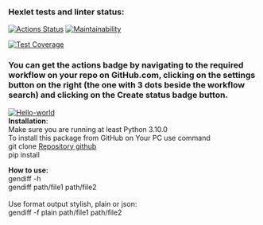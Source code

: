 ### Hexlet tests and linter status:
[![Actions Status](https://github.com/prStudentka/python-project-50/workflows/hexlet-check/badge.svg)](https://github.com/prStudentka/python-project-50/actions)
[![Maintainability](https://api.codeclimate.com/v1/badges/a9ba16b365ab9dae50b6/maintainability)](https://codeclimate.com/github/prStudentka/python-project-50/maintainability)

[![Test Coverage](https://api.codeclimate.com/v1/badges/a9ba16b365ab9dae50b6/test_coverage)](https://codeclimate.com/github/prStudentka/python-project-50/test_coverage)

### You can get the actions badge by navigating to the required workflow on your repo on GitHub.com, clicking on the settings button on the right (the one with 3 dots beside the workflow search) and clicking on the Create status badge button.
[![Hello-world](https://github.com/prStudentka/python-project-50/actions/workflows/hello-world.yml/badge.svg)](https://github.com/prStudentka/python-project-50/actions/workflows/hello-world.yml)
<br>
<b>Installation</b>:<br>
Make sure you are running at least Python 3.10.0 <br>
To install this package from GitHub on Your PC use command <br>
git clone <a href="https://github.com/prStudentka/python-project-50">Repository github</a><br>
pip install<br>

<b>How to use:</b><br>
gendiff -h<br>
gendiff path/file1 path/file2<br>
<br>
Use format output stylish, plain or json:<br>
gendiff -f plain path/file1 path/file2
